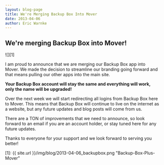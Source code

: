 ```yaml
---
layout: blog-page
title: We're Merging Backup Box Into Mover
date: 2013-04-06
author: Eric Warnke
---
```


## We're merging Backup Box into Mover!

![][1]

I am proud to announce that we are merging our Backup Box app into Mover. We made the decision to streamline our branding going forward and that means pulling our other apps into the main site.

**Your Backup Box account will stay the same and everything will work, only the name will be upgraded!**

Over the next week we will start redirecting all logins from Backup Box here to Mover. This means that Backup Box will continue to live on the internet as a website, but any future updates and blog posts will come from us.

There are a TON of improvements that we need to announce, so look forward to an email if you are an account holder, or stay tuned here for any future updates.

Thanks to everyone for your support and we look forward to serving you better!

[1]: {{ site.url }}/img/blog/2013-04-06_backupbox.png "Backup-Box-Plus-Mover"
